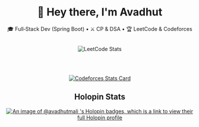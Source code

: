 <div align="center">

# 👋 Hey there, I'm Avadhut

🎓 Full‑Stack Dev (Spring Boot) • ⚔️ CP & DSA • 🏆 LeetCode & Codeforces

<br>

<img src="https://leetcard.jacoblin.cool/Avadhut__M1629?theme=dark&ext=heatmap" alt="LeetCode Stats" />

<br><br>

[![Codeforces Stats Card](https://codeforces-readme-stats.vercel.app/api/card?username=mali.avadhut7)](https://codeforces.com/profile/mali.avadhut7)

## Holopin Stats
[![An image of @avadhutmali 's Holopin badges, which is a link to view their full Holopin profile](https://holopin.me/avadhutmali)](https://holopin.io/@avadhutmali)



<br><br>

